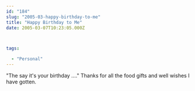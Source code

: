 ```yaml
---
id: "184"
slug: "2005-03-happy-birthday-to-me"
title: "Happy Birthday to Me"
date: 2005-03-07T10:23:05.000Z



tags:

  - "Personal"
---
```

<div class="sqs-html-content">
  <p>"The say it's your birthday ...."  Thanks for all the food gifts and well wishes I have gotten.</p>
</div>
